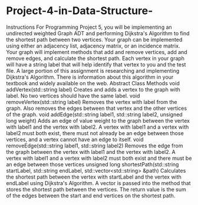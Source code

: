 # Project-4-in-Data-Structure-
Instructions For Programming Project 5, you will be implementing an undirected weighted Graph ADT and performing Dijkstra's Algorithm to find the shortest path between two vertices. Your graph can be implemented using either an adjacency list, adjacency matrix, or an incidence matrix. Your graph will implement methods that add and remove vertices, add and remove edges, and calculate the shortest path. Each vertex in your graph will have a string label that will help identify that vertex to you and the test file.  A large portion of this assignment is researching and implementing Dijkstra's Algorithm. There is information about this algorithm in your textbook and widely available on the web. Abstract Class Methods void addVertex(std::string label) Creates and adds a vertex to the graph with label. No two vertices should have the same label. void removeVertex(std::string label) Removes the vertex with label from the graph. Also removes the edges between that vertex and the other vertices of the graph. void addEdge(std::string label1, std::string label2, unsigned long weight) Adds an edge of value weight to the graph between the vertex with label1 and the vertex with label2. A vertex with label1 and a vertex with label2 must both exist, there must not already be an edge between those vertices, and a vertex cannot have an edge to itself. void removeEdge(std::string label1, std::string label2) Removes the edge from the graph between the vertex with label1 and the vertex with label2. A vertex with label1 and a vertex with label2 must both exist and there must be an edge between those vertices unsigned long shortestPath(std::string startLabel, std::string endLabel, std::vector&lt;std::string> &amp;path) Calculates the shortest path between the vertex with startLabel and the vertex with endLabel using Dijkstra's Algorithm. A vector is passed into the method that stores the shortest path between the vertices. The return value is the sum of the edges between the start and end vertices on the shortest path. 
